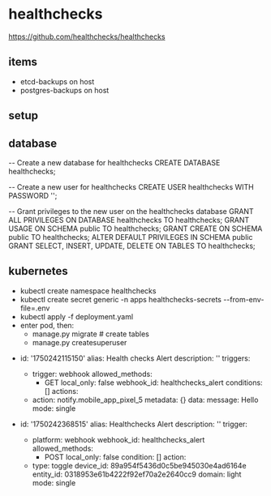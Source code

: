 # healthchecks
https://github.com/healthchecks/healthchecks

## items
* etcd-backups on host
* postgres-backups on host


## setup
## database

-- Create a new database for healthchecks
CREATE DATABASE healthchecks;

-- Create a new user for healthchecks
CREATE USER healthchecks WITH PASSWORD '';

-- Grant privileges to the new user on the healthchecks database
GRANT ALL PRIVILEGES ON DATABASE healthchecks TO healthchecks;
GRANT USAGE ON SCHEMA public TO healthchecks;
GRANT CREATE ON SCHEMA public TO healthchecks;
ALTER DEFAULT PRIVILEGES IN SCHEMA public GRANT SELECT, INSERT, UPDATE, DELETE ON TABLES TO healthchecks;

## kubernetes
* kubectl create namespace healthchecks
* kubectl create secret generic -n apps  healthchecks-secrets --from-env-file=.env
* kubectl apply -f deployment.yaml
* enter pod, then:
    * manage.py migrate # create tables
    * manage.py createsuperuser
  
- id: '1750242115150'
  alias: Health checks Alert
  description: ''
  triggers:
  - trigger: webhook
    allowed_methods:
    - GET
    local_only: false
    webhook_id: healthchecks_alert
  conditions: []
  actions:
  - action: notify.mobile_app_pixel_5
    metadata: {}
    data:
      message: Hello
  mode: single


- id: '1750242368515'
  alias: Healthchecks Alert
  description: ''
  trigger:
    - platform: webhook
      webhook_id: healthchecks_alert
      allowed_methods:
        - POST
      local_only: false
  condition: []
  action:
    - type: toggle
      device_id: 89a954f5436d0c5be945030e4ad6164e
      entity_id: 0318953e61b4222f92ef70a2e2640cc9
      domain: light
  mode: single